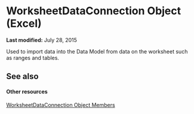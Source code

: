 
# WorksheetDataConnection Object (Excel)

 **Last modified:** July 28, 2015

Used to import data into the Data Model from data on the worksheet such as ranges and tables.

## See also


#### Other resources


 [WorksheetDataConnection Object Members](a86803fe-2598-3126-aadc-704c7af067e7.md)
